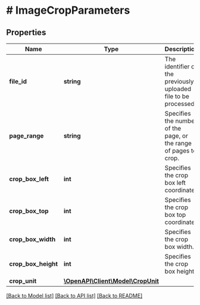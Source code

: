 # # ImageCropParameters

## Properties

Name | Type | Description | Notes
------------ | ------------- | ------------- | -------------
**file_id** | **string** | The identifier of the previously uploaded file to be processed. | 
**page_range** | **string** | Specifies the number of the page, or the range of pages to crop. | 
**crop_box_left** | **int** | Specifies the crop box left coordinate. | 
**crop_box_top** | **int** | Specifies the crop box top coordinate. | 
**crop_box_width** | **int** | Specifies the crop box width. | 
**crop_box_height** | **int** | Specifies the crop box height. | 
**crop_unit** | [**\OpenAPI\Client\Model\CropUnit**](CropUnit.md) |  | [optional] 

[[Back to Model list]](../../README.md#documentation-for-models) [[Back to API list]](../../README.md#documentation-for-api-endpoints) [[Back to README]](../../README.md)


